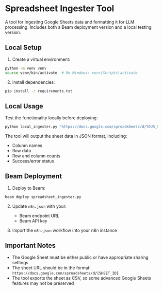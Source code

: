 # Spreadsheet Ingester Tool

A tool for ingesting Google Sheets data and formatting it for LLM processing. Includes both a Beam deployment version and a local testing version.

## Local Setup

1. Create a virtual environment:
```bash
python -m venv venv
source venv/bin/activate  # On Windows: venv\Scripts\activate
```

2. Install dependencies:
```bash
pip install -r requirements.txt
```

## Local Usage

Test the functionality locally before deploying:

```bash
python local_ingester.py "https://docs.google.com/spreadsheets/d/YOUR_SHEET_ID"
```

The tool will output the sheet data in JSON format, including:
- Column names
- Row data
- Row and column counts
- Success/error status

## Beam Deployment

1. Deploy to Beam:
```bash
beam deploy spreadsheet_ingester.py
```

2. Update `n8n.json` with your:
   - Beam endpoint URL
   - Beam API key

3. Import the `n8n.json` workflow into your n8n instance

## Important Notes

- The Google Sheet must be either public or have appropriate sharing settings
- The sheet URL should be in the format: `https://docs.google.com/spreadsheets/d/[SHEET_ID]`
- The tool exports the sheet as CSV, so some advanced Google Sheets features may not be preserved 